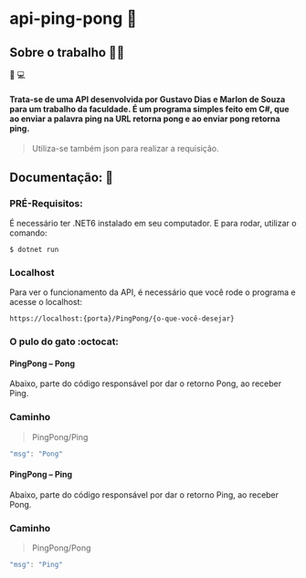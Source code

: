 # api-ping-pong 🏓

## Sobre o trabalho 👨‍💻
👨‍ 💻
#### Trata-se de uma API desenvolvida por Gustavo Dias e Marlon de Souza para um trabalho da faculdade. É um programa simples feito em C#, que ao enviar a palavra ping na URL retorna pong e ao enviar pong retorna ping. 

> Utiliza-se também json para realizar a requisição. 

## Documentação: :checkered_flag:

### PRÉ-Requisitos:

É necessário ter .NET6 instalado em seu computador.
E para rodar, utilizar o comando:

```console
$ dotnet run
```

### Localhost

Para ver o funcionamento da API, é necessário que você rode o programa e acesse o localhost:

```
https://localhost:{porta}/PingPong/{o-que-você-desejar}
```

### O pulo do gato :octocat:

#### PingPong – Pong

Abaixo, parte do código responsável por dar o retorno Pong, ao receber Ping.

### Caminho

> PingPong/Ping

```C#
"msg": "Pong"
```


#### PingPong – Ping

Abaixo, parte do código responsável por dar o retorno Ping, ao receber Pong.

### Caminho

> PingPong/Pong

```C#
"msg": "Ping"
```



